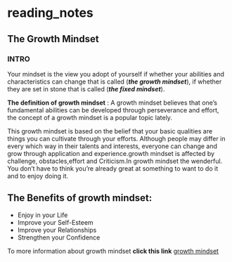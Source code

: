 # reading_notes
## The Growth Mindset
### **INTRO**

Your mindset is the view you adopt of yourself if whether your abilities and characteristics can change that is called (***the growth mindset***), if whether they are set in stone that is called  (***the fixed mindset***).

**The definition of growth mindset** : A growth mindset believes that one’s fundamental abilities can be developed through perseverance and effort, the concept of a growth mindset is a popular topic lately.  

This growth mindset is based on the belief that your basic qualities are things you can cultivate through your efforts. Although people may differ in every which way in their  talents and interests, everyone can change and grow through application and experience.growth mindset is affected by challenge, obstacles,effort and Criticism.In growth mindset the wenderful. You don’t have to think you’re already great at something to want to do it and to enjoy doing it.  

## **The Benefits of growth mindset:**  

* Enjoy in your Life  
* Improve your  Self-Esteem
* Improve your Relationships
* Strengthen your Confidence

To more information about growth mindset **click this link** [growth mindset](https://www.atlassian.com/blog/inside-atlassian/growth-mindset)
